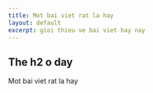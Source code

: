 ```yaml
---
title: Mot bai viet rat la hay
layout: default
excerpt: gioi thieu ve bai viet hay nay
---
```


## The h2 o day

Mot bai viet rat la hay